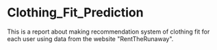 # Clothing_Fit_Prediction
This is a report about making recommendation system of clothing fit for each user using data from the website "RentTheRunaway".  
